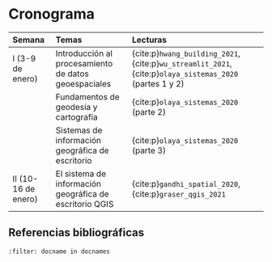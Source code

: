 # Cronograma

| Semana | Temas | Lecturas |
| :- | :- | :- |
| I (3-9 de enero)    | Introducción al procesamiento de datos geoespaciales | {cite:p}`hwang_building_2021`, {cite:p}`wu_streamlit_2021`, {cite:p}`olaya_sistemas_2020` (partes 1 y 2) |
|                     | Fundamentos de geodesía y cartografía | {cite:p}`olaya_sistemas_2020` (parte 2) |
|                     | Sistemas de información geográfica de escritorio | {cite:p}`olaya_sistemas_2020` (parte 3) |
| II (10-16 de enero) | El sistema de información geográfica de escritorio QGIS | {cite:p}`gandhi_spatial_2020`, {cite:p}`graser_qgis_2021` |

## Referencias bibliográficas
```{bibliography}
:filter: docname in docnames
```